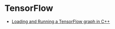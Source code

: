 # TensorFlow
* [Loading and Running a TensorFlow graph in C++](https://tebesu.github.io/posts/Training-a-TensorFlow-graph-in-C++-API)

